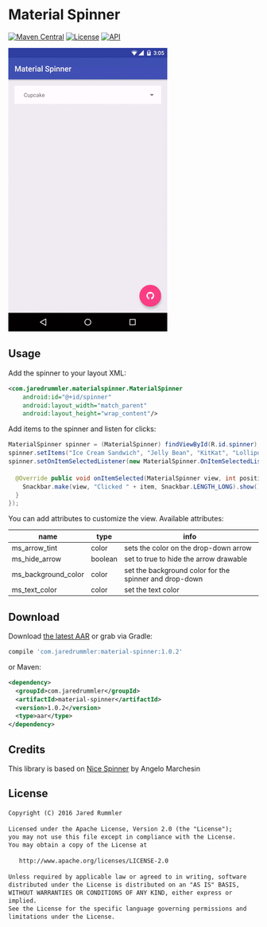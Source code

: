 Material Spinner
================

[![Maven Central](https://maven-badges.herokuapp.com/maven-central/com.jaredrummler/material-spinner/badge.svg)](https://maven-badges.herokuapp.com/maven-central/com.jaredrummler/material-spinner) [![License](http://img.shields.io/:license-apache-blue.svg)](LICENSE) [![API](https://img.shields.io/badge/API-14%2B-blue.svg?style=flat)](https://android-arsenal.com/api?level=14)

![DEMO GIF](demo.gif "DEMO")

Usage
-----

Add the spinner to your layout XML:

```xml
<com.jaredrummler.materialspinner.MaterialSpinner
    android:id="@+id/spinner"
    android:layout_width="match_parent"
    android:layout_height="wrap_content"/>
```

Add items to the spinner and listen for clicks:

```java
MaterialSpinner spinner = (MaterialSpinner) findViewById(R.id.spinner);
spinner.setItems("Ice Cream Sandwich", "Jelly Bean", "KitKat", "Lollipop", "Marshmallow");
spinner.setOnItemSelectedListener(new MaterialSpinner.OnItemSelectedListener<String>() {

  @Override public void onItemSelected(MaterialSpinner view, int position, long id, String item) {
    Snackbar.make(view, "Clicked " + item, Snackbar.LENGTH_LONG).show();
  }
});
```

You can add attributes to customize the view. Available attributes:

| name                | type    | info                                                   |
|---------------------|---------|--------------------------------------------------------|
| ms_arrow_tint       | color   | sets the color on the drop-down arrow                  |
| ms_hide_arrow       | boolean | set to true to hide the arrow drawable                 |
| ms_background_color | color   | set the background color for the spinner and drop-down |
| ms_text_color       | color   | set the text color                                     |

Download
--------

Download [the latest AAR](https://repo1.maven.org/maven2/com/jaredrummler/material-spinner/1.0.2/material-spinner-1.0.2.aar) or grab via Gradle:

```groovy
compile 'com.jaredrummler:material-spinner:1.0.2'
```
or Maven:
```xml
<dependency>
  <groupId>com.jaredrummler</groupId>
  <artifactId>material-spinner</artifactId>
  <version>1.0.2</version>
  <type>aar</type>
</dependency>
```

Credits
-------

This library is based on [Nice Spinner](https://github.com/arcadefire/nice-spinner) by Angelo Marchesin

License
--------

    Copyright (C) 2016 Jared Rummler

    Licensed under the Apache License, Version 2.0 (the "License");
    you may not use this file except in compliance with the License.
    You may obtain a copy of the License at

       http://www.apache.org/licenses/LICENSE-2.0

    Unless required by applicable law or agreed to in writing, software
    distributed under the License is distributed on an "AS IS" BASIS,
    WITHOUT WARRANTIES OR CONDITIONS OF ANY KIND, either express or implied.
    See the License for the specific language governing permissions and
    limitations under the License.
